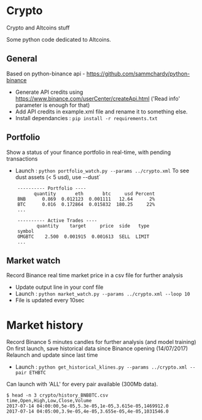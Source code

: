 # Crypto
Crypto and Altcoins stuff

Some python code dedicated to Altcoins.

## General

Based on python-binance api - https://github.com/sammchardy/python-binance

- Generate API credits using https://www.binance.com/userCenter/createApi.html
('Read info' parameter is enough for that)
- Add API credits in example.xml file and rename it to something else.
- Install dependancies :
`pip install -r requirements.txt`

## Portfolio

Show a status of your finance portfolio in real-time, with pending transactions

- Launch : `python portfolio_watch.py --params ../crypto.xml`
To see dust assets (< 5 usd), use --dust`

```
    ---------- Portfolio ----
          quantity       eth       btc     usd Percent
    BNB      0.869  0.012123  0.001111   12.64      2%
    BTC      0.016  0.172864  0.015832  180.25     22%
    ...

    ---------- Active Trades ----
           quantity    target     price  side   type
    symbol
    OMGBTC    2.500  0.001915  0.001613  SELL  LIMIT
    ...

```

## Market watch

Record Binance real time market price in a csv file for further analysis

- Update output line in your conf file
- Launch : `python market_watch.py --params ../crypto.xml --loop 10`
- File is updated every 10sec

# Market history

Record Binance 5 minutes candles for further analysis (and model training)
On first launch, save historical data since Binance opening (14/07/2017)
Relaunch and update since last time

- Launch : `python get_historical_klines.py --params ../crypto.xml --pair ETHBTC`

Can launch with 'ALL' for every pair available (300Mb data).

```
$ head -n 3 crypto/history_BNBBTC.csv
time,Open,High,Low,Close,Volume
2017-07-14 04:00:00,5e-05,5.3e-05,1e-05,3.615e-05,1469912.0
2017-07-14 04:05:00,3.9e-05,4e-05,3.655e-05,4e-05,1031546.0
```
